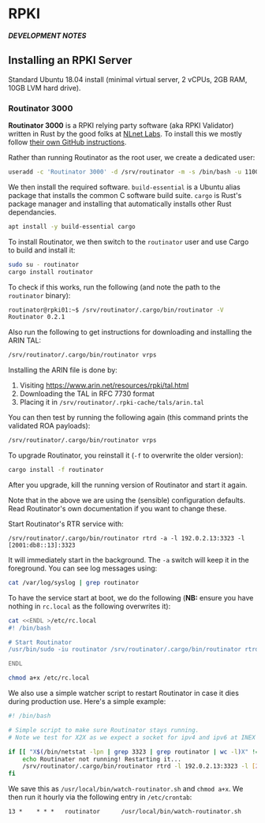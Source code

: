 # RPKI

***DEVELOPMENT NOTES***







## Installing an RPKI Server

Standard Ubuntu 18.04 install (minimal virtual server, 2 vCPUs, 2GB RAM, 10GB LVM hard drive).



### Routinator 3000

**Routinator 3000** is a RPKI relying party software (aka RPKI Validator) written in Rust by the good folks at [NLnet Labs](https://www.nlnetlabs.nl/projects/rpki/routinator/). To install this we mostly follow [their own GitHub instructions](https://github.com/NLnetLabs/routinator).

Rather than running Routinator as the root user, we create a dedicated user:

```sh
useradd -c 'Routinator 3000' -d /srv/routinator -m -s /bin/bash -u 1100 routinator
```

We then install the required software. `build-essential` is a Ubuntu alias package that installs the common C software build suite. `cargo` is Rust's package manager and installing that automatically installs other Rust dependancies.

```sh
apt install -y build-essential cargo
```

To install Routinator, we then switch to the `routinator` user and use Cargo to build and install it:

```sh
sudo su - routinator
cargo install routinator
```

To check if this works, run the following (and note the path to the `routinator` binary):

```sh
routinator@rpki01:~$ /srv/routinator/.cargo/bin/routinator -V
Routinator 0.2.1
```

Also run the following to get instructions for downloading and installing the ARIN TAL:

```sh
/srv/routinator/.cargo/bin/routinator vrps
```

Installing the ARIN file is done by:

1. Visiting https://www.arin.net/resources/rpki/tal.html
2. Downloading the TAL in RFC 7730 format
3. Placing it in `/srv/routinator/.rpki-cache/tals/arin.tal`

You can then test by running the following again (this command prints the validated ROA payloads):

```sh
/srv/routinator/.cargo/bin/routinator vrps
```

To upgrade Routinator, you reinstall it (`-f` to overwrite the older version):

```sh
cargo install -f routinator
```

After you upgrade, kill the running version of Routinator and start it again.

Note that in the above we are using the (sensible) configuration defaults. Read Routinator's own documentation if you want to change these.

Start Routinator's RTR service with:

```
/srv/routinator/.cargo/bin/routinator rtrd -a -l 192.0.2.13:3323 -l [2001:db8::13]:3323
```

It will immediately start in the background. The `-a` switch will keep it in the foreground. You can see log messages using:

```sh
cat /var/log/syslog | grep routinator
```

To have the service start at boot, we do the following (**NB:** ensure you have nothing in `rc.local` as the following overwrites it):

```sh
cat <<ENDL >/etc/rc.local
#! /bin/bash

# Start Routinator
/usr/bin/sudo -iu routinator /srv/routinator/.cargo/bin/routinator rtrd -l 192.0.2.13:3323 -l [2001:db8::13]:3323

ENDL

chmod a+x /etc/rc.local
```

We also use a simple watcher script to restart Routinator in case it dies during production use. Here's a simple example:

```sh
#! /bin/bash

# Simple script to make sure Routinator stays running.
# Note we test for X2X as we expect a socket for ipv4 and ipv6 at INEX

if [[ "X$(/bin/netstat -lpn | grep 3323 | grep routinator | wc -l)X" != "X2X" ]]; then
    echo Routinater not running! Restarting it...
    /srv/routinator/.cargo/bin/routinator rtrd -l 192.0.2.13:3323 -l [2001:db8::13]:3323
fi
```

We save this as `/usr/local/bin/watch-routinator.sh` and `chmod a+x`. We then run it hourly via the following entry in `/etc/crontab`:

```
13 *    * * *   routinator      /usr/local/bin/watch-routinator.sh
```
